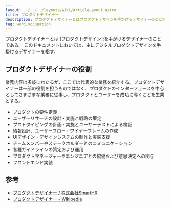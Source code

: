 ```yaml
---
layout: ../../../layouts/wiki/ArticleLayout.astro
title: プロダクトデザイナー
description: プロダクトデザイナーとはプロダクトデザインを手がけるデザイナーのことである。
tag: word,occupation
---
```


プロダクトデザイナーとは:[プロダクトデザイン]:を手がけるデザイナーのことである。
このドキュメントにおいては、主にデジタルプロダクトデザインを手掛けるデザイナーを指す。

## プロダクトデザイナーの役割

業務内容は多岐にわたるが、ここでは代表的な業務を紹介する。プロダクトデザイナーは一部の役割を担うものではなく、プロダクトのインターフェースを中心としてさまざまな業務に従事し、プロダクトとユーザーを成功に導くことを生業とする。

- プロダクトの要件定義
- ユーザーリサーチの設計・実施と戦略の策定
- プロトタイピングの計画・実施とユーザーテストによる検証
- 情報設計、ユーザーフロー・ワイヤーフレームの作成
- UIデザイン・デザインシステムの制作と実装支援
- チームメンバーやステークホルダーとのコミュニケーション
- 各種ガイドラインの策定および運用
- プロダクトマネージャーやエンジニアとの協働および意思決定への関与
- フロントエンド実装

## 参考

- [プロダクトデザイナー / 株式会社SmartHR](https://open.talentio.com/r/1/c/smarthr/pages/45038)
- [プロダクトデザイナー - Wikipedia](https://ja.wikipedia.org/wiki/%E3%83%97%E3%83%AD%E3%83%80%E3%82%AF%E3%83%88%E3%83%87%E3%82%B6%E3%82%A4%E3%83%8A%E3%83%BC)